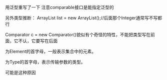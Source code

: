 用泛型重写了一下
注意comparable接口是能指定泛型的

另外类型推断：
ArrayList<Integer> list =  new ArrayList<Integer>();//后面那个Integer通常写不写都行

Comparator c = new Comparator<Employee>()貌似有个奇怪的特性，不能把类型写在前面，它不认，它要写在后面

   <E>为Element的首字母，一般表示集合中的元素。

   <T>为Type的首字母，表示传输参数的类型。
   
   可能是这种原因